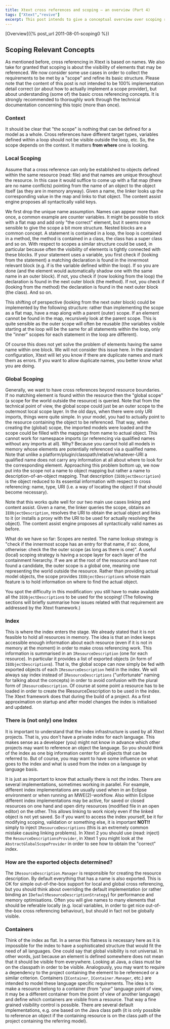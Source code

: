 ```yaml
---
title: Xtext cross references and scoping – an overview (Part 4)
tags: ["Xtext","revive"]
excerpt: This post intends to give a conceptual overview over scoping relevant concepts.
---
```

[Overview]({% post_url 2011-08-01-scoping0 %})

## Scoping Relevant Concepts
As mentioned before, cross referencing in Xtext is based on names. We also take for granted that scoping is about the visibility of elements that may be referenced. We now consider some use cases in order to collect the requirements to be met by a "scope" and refine its basic structure. Please note that the content of this post is not intended to be 100% implementation detail correct (or about how to actually implement a scope provider), but about understanding (some of) the basic cross referencing concepts. It is strongly recommended to thoroughly work through the technical documentation concerning this topic (more than once).

### Context
It should be clear that "the scope" is nothing that can be defined for a model as a whole. Cross references have different target types, variables defined within a loop should not be visible outside the loop, etc. So, the scope depends on the context. It matters **from where** one is looking.

### Local Scoping
Assume that a cross reference can only be established to objects defined within the same resource (read: file) and that names are unique throughout the resource. In this case it would suffice to come up with a flat map (there are no name conflicts) pointing from the name of an object to the object itself (as they are in memory anyway). Given a name, the linker looks up the corresponding value in the map and links to that object. The content assist engine proposes all syntactically valid keys.

We first drop the unique name assumption. Names can appear more than once, a common example are counter variables. It might be possible to stick with a flat map and add only "the correct" element, but it seems more sensible to give the scope a bit more structure. Nested blocks are a common concept. A statement is contained in a loop, the loop is contained in a method, the method is contained in a class, the class has a super class and so on. With respect to scopes a similar structure could be used, in particular because often the visibility of elements is tightly connected with these blocks.
If your statement uses a variable, you first check if (looking from the statement) a matching declaration is found in the innermost relevant block (e.g. if is the variable defined within the loop). If so you are done (and the element would automatically shadow one with the same name in an outer block). If not, you check if (now looking from the loop) the declaration is found in the next outer block (the method). If not, you check if (looking from the method) the declaration is found in the next outer block (the class). And so on.

This shifting of perspective (looking from the next outer block) could be implemented by the following structure: rather than implementing the scope as a flat map, have a map along with a parent (outer) scope. If an element cannot be found in the map, recursively look at the parent scope. This is quite sensible as the outer scope will often be reusable (the variables visible starting at the loop will be the same for all statements within the loop, only the "inner" scopes for each statement in the loop are different).

Of course this does not yet solve the problem of elements having the same name within one block. We will not consider this issue here. In the standard configuration, Xtext will let you know if there are duplicate names and mark them as errors. If you want to allow duplicate names, you better know what you are doing.

### Global Scoping
Generally, we want to have cross references beyond resource boundaries. If no matching element is found within the resource then the "global scope" (a scope for the world outside the resource) is queried. Note that from the technical point of view, the global scope could just be an outer scope to the outermost local scope layer.
In the old days, when there were only URI imports, things were quite simple. In your model, you had to actually point to the resource containing the object to be referenced. That way, when creating the (global) scope, the imported models were loaded and the scope could be filled with the mappings from name to actual object.
This cannot work for namespace imports (or referencing via qualified names without any imports at all). Why? Because you cannot hold all models in memory whose elements are potentially referenced via a qualified name. Note that unlike a platform/plugin/classpath/relative/whatever-URI a qualified name does not carry any information at all about where to look for the corresponding element. Approaching this problem bottom up, we now put into the scope not a name to object mapping but rather a name to description-of-an-object mapping. That description (`IEObjectDescription`) is the object reduced to its essential information with respect to cross referencing: name, type, URI (i.e. a way of locating the object if that should become necessary).

Note that this works quite well for our two main use cases linking and content assist. Given a name, the linker queries the scope, obtains an `IEObjectDescription`, resolves the URI to obtain the actual object and links to it (or installs a proxy with the URI to be used for actually resolving the object). The content assist engine proposes all syntactically valid names as before.

What do we have so far: Scopes are nested. The name lookup strategy is "check if the innermost scope has an entry for that name, if so: done, otherwise: check the the outer scope (as long as there is one)". A useful (local) scoping strategy is having a scope layer for each layer of the containment hierarchy. If we are at the root of the resource and have not found a candidate, the outer scope is a global one, meaning one representing the world outside the resource. Rather than providing actual model objects, the scope provides `IEObjectDescription`s whose main feature is to hold information on where to find the actual object.

You spot the difficulty in this modification: you still have to make available all the `IEObjectDescription`s to be used for the scoping! (The following sections will briefly summarise how issues related with that requirement are addressed by the Xtext framework.)

### Index
This is where the index enters the stage. We already stated that it is not feasible to hold all resources in memory. The idea is that an index keeps accessible enough information about each resource (even if it is not in memory at the moment) in order to make cross referencing work. This information is summarised in an `IResourceDescription` (one for each resource). In particular it provides a list of exported objects (in form of `IEObjectDescription`s). That is, the global scope can now simply be fed with exported objects of each `IResourceDescription` held in the index. We will always say index instead of `IResourceDescriptions` ("unfortunate" naming for talking about the concepts) in order to avoid confusion with the plural form of `IResourceDescription`.
Of course at some point a resource has to be loaded in order to create the IResourceDescription to be used in the index. The Xtext framework does that during the build of a project. As a first approximation on startup and after model changes the index is initialised and updated.

### There is (not only) one Index
It is important to understand that the index infrastructure is used by all Xtext projects. That is, you don't have a private index for each language. This makes sense as a developer (you) might not know in advance which other projects may want to reference an object the language. So you should think of the index as one big information center for all objects that can be referred to. But of course, you may want to have some influence on what goes to the index and what is used from the index on a language by language basis.

It is just as important to know that actually there is not *the* index. There are several implementations, sometimes working in parallel. For example, different index implementations are usually used when in an Eclipse environment or when running an MWE(2)-workflow. Also within Eclipse different index implementations may be active, for saved or closed resources on one hand and open dirty resources (modified file in an open editor) on the other. This allows linking to work nicely even if the linked object is not yet saved.
So if you want to access the index yourself, be it for modifying scoping, validation or something else, it is important **NOT!!** simply to inject `IResourceDescriptions` (this is an extremely common mistake causing linking problems). In Xtext 2 you should use (read: inject) the `ResourceDescriptionsProvider`, in Xtext 1 you might look at the `AbstractGlobalScopeProvider` in order to see how to obtain the "correct" index.

### How are the exported objects determined?
The `IResourceDescription.Manager` is responsible for creating the resource description. By default everything that has a name is also exported. This is OK for simple out-of-the-box support for local and global cross referencing, but you should think about overriding the default implementation (or rather binding an `IDefaultResourceDescriptionStrategy`) for performance and memory optimisations. Often you will give names to many elements that should be referable locally (e.g. local variables, in order to get nice out-of-the-box cross referencing behaviour), but should in fact not be globally visible.

### Containers
Think of the index as flat. In a sense this flatness is necessary here as it is impossible for the index to have a sophisticated structure that would fit the need of all languages. One could say that global visibility is not universal. In other words, just because an element is defined somewhere does not mean that it should be visible from everywhere. Looking at Java, a class must be on the classpath in order to be visible. Analogously, you may want to require a dependency to the project containing the element to be referenced or a similar criterion. Containers (`IContainer`, `IContainer.Manager`, etc.) are intended to model these language specific requirements. The idea is to make a resource belong to a container (from "your" language point of view, it may be a different container from the point of view of another language) and define which containers are visible from a resource. That way a fine grained visibility control is possible. There are several default implementations, e.g. one based on the Java class path (it is only possible to reference an object if the containing resource is on the class path of the project containing the referring model).